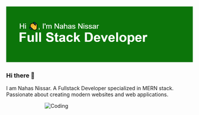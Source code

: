[![MasterHead](https://github.com/NahasN/NahasN/blob/main/header.png
)](https://github.com/NahasN)


### Hi there 👋

I am Nahas Nissar. A Fullstack Developer specialized in MERN stack. Passionate about creating modern websites and web applications. 



  <img align="right" alt="Coding" width="400" src="https://miro.medium.com/v2/resize:fit:1400/1*yw0TnheAGN-LPneDaTlaxw.gif">

